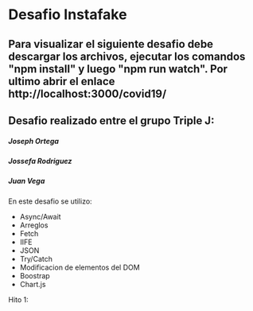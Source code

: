 # Desafio Instafake
## Para visualizar el siguiente desafio debe descargar los archivos, ejecutar los comandos "npm install" y luego "npm run watch". Por ultimo abrir el enlace http://localhost:3000/covid19/

## Desafio realizado entre el grupo Triple J:
##### Joseph Ortega
##### Jossefa Rodriguez
##### Juan Vega

En este desafio se utilizo:
- Async/Await
- Arreglos
- Fetch
- IIFE
- JSON
- Try/Catch
- Modificacion de elementos del DOM
- Boostrap
- Chart.js

Hito 1: